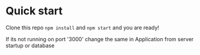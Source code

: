 

# Quick start

Clone this repo
`npm install` and `npm start` and you are ready!

If its not running on port '3000' change the same in Application from server startup  or database


